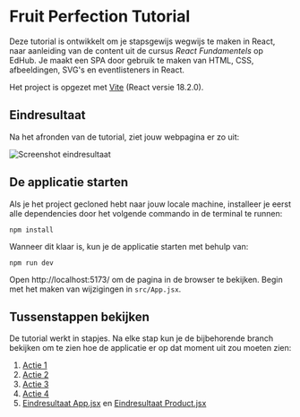 # Fruit Perfection Tutorial

Deze tutorial is ontwikkelt om je stapsgewijs wegwijs te maken in React, naar aanleiding van de content uit de cursus *React Fundamentels* op EdHub. Je maakt een SPA door gebruik te maken van HTML, CSS, afbeeldingen, SVG's en eventlisteners in React.

Het project is opgezet met [Vite](https://vitejs.dev/guide/) (React versie 18.2.0). 

## Eindresultaat

Na het afronden van de tutorial, ziet jouw webpagina er zo uit:

![Screenshot eindresultaat](https://github.com/hogeschoolnovi/frontend-react-fruit-perfection/raw/main/src/assets/screenshot-eindresultaat.png)

## De applicatie starten

Als je het project gecloned hebt naar jouw locale machine, installeer je eerst alle dependencies door het volgende commando in de terminal te runnen:

```shell
npm install
```

Wanneer dit klaar is, kun je de applicatie starten met behulp van:

```shell
npm run dev
```

Open http://localhost:5173/ om de pagina in de browser te bekijken. Begin met het maken van wijzigingen in `src/App.jsx`.

## Tussenstappen bekijken
De tutorial werkt in stapjes. Na elke stap kun je de bijbehorende branch bekijken om te zien hoe de
applicatie er op dat moment uit zou moeten zien:
1. [Actie 1](https://github.com/hogeschoolnovi/frontend-react-fruit-perfection/blob/stap1/src/App.jsx)
2. [Actie 2](https://github.com/hogeschoolnovi/frontend-react-fruit-perfection/blob/stap2/src/App.jsx)
3. [Actie 3](https://github.com/hogeschoolnovi/frontend-react-fruit-perfection/blob/stap3/src/App.jsx)
4. [Actie 4](https://github.com/hogeschoolnovi/frontend-react-fruit-perfection/blob/stap4/src/App.jsx)
5. [Eindresultaat App.jsx](https://github.com/hogeschoolnovi/frontend-react-fruit-perfection/blob/stap5/src/App.jsx) en [Eindresultaat Product.jsx](https://github.com/hogeschoolnovi/frontend-react-fruit-perfection/blob/stap5/src/Components/Product.jsx)
